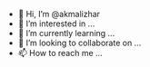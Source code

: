 - 👋 Hi, I’m @akmalizhar
- 👀 I’m interested in ...
- 🌱 I’m currently learning ...
- 💞️ I’m looking to collaborate on ...
- 📫 How to reach me ...

<!---
akmalizhar/akmalizhar is a ✨ special ✨ repository because its `README.md` (this file) appears on your GitHub profile.
You can click the Preview link to take a look at your changes.
--->
